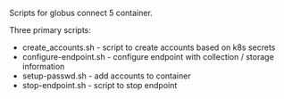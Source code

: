 Scripts for globus connect 5 container.

Three primary scripts:

* create_accounts.sh - script to create accounts based on k8s secrets
* configure-endpoint.sh - configure endpoint with collection / storage information
* setup-passwd.sh - add accounts to container
* stop-endpoint.sh - script to stop endpoint 

